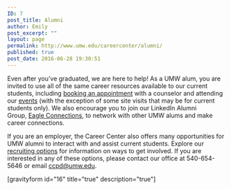 ```yaml
---
ID: 7
post_title: Alumni
author: Emily
post_excerpt: ""
layout: page
permalink: http://www.umw.edu/careercenter/alumni/
published: true
post_date: 2016-06-28 19:30:51
---
```

Even after you’ve graduated, we are here to help! As a UMW alum, you are invited to use all of the same career resources available to our current students, including <a href="https://www.umw.edu/careercenter/students/appointments/">booking an appointment</a> with a counselor and attending our <a href="http://www.umw.edu/careercenter/events/">events</a> (with the exception of some site visits that may be for current students only). We also encourage you to join our LinkedIn Alumni Group, <a href="https://www.linkedin.com/groups/3135259">Eagle Connections</a>, to network with other UMW alums and make career connections.

If you are an employer, the Career Center also offers many opportunities for UMW alumni to interact with and assist current students. Explore our <a href="https://www.umw.edu/careercenter/employers/">recruiting options</a> for information on ways to get involved. If you are interested in any of these options, please contact our office at 540-654-5646 or email <a href="mailto:ccpd@umw.edu">ccpd@umw.edu.</a>

[gravityform id="16" title="true" description="true"]